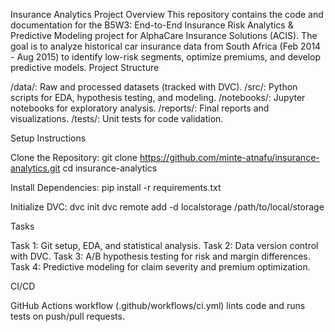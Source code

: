 Insurance Analytics Project
Overview
This repository contains the code and documentation for the B5W3: End-to-End Insurance Risk Analytics & Predictive Modeling project for AlphaCare Insurance Solutions (ACIS). The goal is to analyze historical car insurance data from South Africa (Feb 2014 - Aug 2015) to identify low-risk segments, optimize premiums, and develop predictive models.
Project Structure

/data/: Raw and processed datasets (tracked with DVC).
/src/: Python scripts for EDA, hypothesis testing, and modeling.
/notebooks/: Jupyter notebooks for exploratory analysis.
/reports/: Final reports and visualizations.
/tests/: Unit tests for code validation.

Setup Instructions

Clone the Repository:
git clone https://github.com/minte-atnafu/insurance-analytics.git
cd insurance-analytics


Install Dependencies:
pip install -r requirements.txt


Initialize DVC:
dvc init
dvc remote add -d localstorage /path/to/local/storage



Tasks

Task 1: Git setup, EDA, and statistical analysis.
Task 2: Data version control with DVC.
Task 3: A/B hypothesis testing for risk and margin differences.
Task 4: Predictive modeling for claim severity and premium optimization.

CI/CD

GitHub Actions workflow (.github/workflows/ci.yml) lints code and runs tests on push/pull requests.


